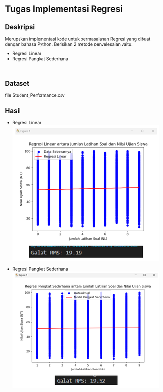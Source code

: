 # Tugas Implementasi Regresi
## Deskripsi
Merupakan implementasi kode untuk permasalahan Regresi yang dibuat dengan bahasa Python. Berisikan 2 metode penyelesaian yaitu:
- Regresi Linear
- Regresi Pangkat Sederhana <br> 

<br>

## Dataset
file Student_Performance.csv <br>
## Hasil
- Regresi Linear <br>
![Regresi Linear](hasil/image.png)

- Regresi Pangkat Sederhana <br>
![Regresi Pangkat Sederhana](hasil/image-1.png)
